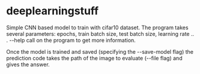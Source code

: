 # deeplearningstuff

Simple CNN based model to train with cifar10 dataset. The program takes several parameters: epochs, train batch size, test batch size, learning rate .. . --help call on the program to get more information.

Once the model is trained and saved (specifying the --save-model flag) the prediction code takes the path of the image to evaluate (--file flag) and gives the answer. 
